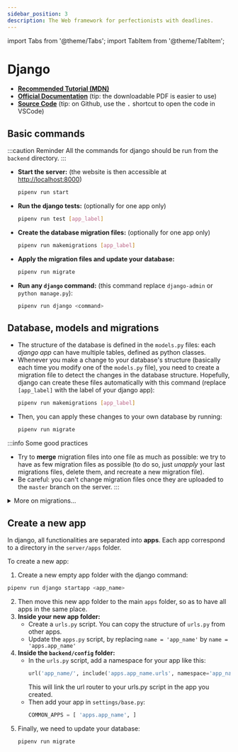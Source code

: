 ```yaml
---
sidebar_position: 3
description: The Web framework for perfectionists with deadlines. 
---
```


import Tabs from '@theme/Tabs';
import TabItem from '@theme/TabItem';

# Django

* **[Recommended Tutorial (MDN)](https://developer.mozilla.org/en-US/docs/Learn/Server-side/Django)**
* **[Official Documentation](https://docs.djangoproject.com/)** (tip: the downloadable PDF is easier to use)
* **[Source Code](https://github.com/django/django)** (tip: on Github, use the <kbd>.</kbd> shortcut to open the code in VSCode)

## Basic commands

:::caution Reminder
All the commands for django should be run from the `backend` directory.
:::

* **Start the server:** (the website is then accessible at [http://localhost:8000](http://localhost:8000))
  ```bash
  pipenv run start
  ```
* **Run the django tests:** (optionally for one app only)
  ```bash
  pipenv run test [app_label]
  ```
* **Create the database migration files:** (optionally for one app only)
  ```bash
  pipenv run makemigrations [app_label]
  ```
* **Apply the migration files and update your database:**
  ```bash
  pipenv run migrate
  ```
* **Run any `django` command:** (this command replace `django-admin` or `python manage.py`):
  ```bash
  pipenv run django <command>
  ```

## Database, models and migrations

- The structure of the database is defined in the `models.py` files: each
  *django app* can have multiple tables, defined as python classes.
- Whenever you make a change to your database's structure (basically each time
  you modify one of the `models.py` file), you need to create a migration file
  to detect the changes in the database structure. Hopefully, django can create
  these files automatically with this command (replace `[app_label]` with the
  label of your django app):
  ```bash
  pipenv run makemigrations [app_label]
  ```
- Then, you can apply these changes to your own database by running:
  ```bash
  pipenv run migrate
  ```

:::info Some good practices
- Try to **merge** migration files into one file as much as possible: we
  try to have as few migration files as possible (to do so, just *unapply*
  your last migrations files, delete them, and recreate a new migration file).
- Be careful: you can't change migration files once they are uploaded to
  the `master` branch on the server.
:::

<details>
<summary>More on migrations...</summary>

* **Write custom migrations**: you can write custom migrations, for example
  to transfer or copy data from one *table* to another. First, create an empty
  migration file with:
  ```bash
  pipenv run makemigrations <app_label> --empty --name <file_name>
  ```
  Then, go to the `migrations` directory, and edit the new created file
  to implement your custom migrations (see [this documentation](https://docs.djangoproject.com/en/4.1/howto/writing-migrations/)
  about how to write custom migrations).
* **Apply only some migrations**: you can specify
  which migration files to apply by specifying the app or the file:
  ```bash
  pipenv run migrate <app_label> [migration_name]
  ```
* **Unapply a migration**: you can unapply a migration and reverse your database
  to the previous state. This is very useful when you want to merge migrations,
  for example. To do so, just run:
  ```bash
  pipenv run migrate <app_label> <migration_name>
  ```
  where `<migration_name>` is the name of the migration just before the one
  you want to unapply: this will reverse the state of your database to the state
  just after this migration. Note that you can also only specify the number of the
  migration, and not the full name (for example, `pipenv run migrate event 0004`
  works).

</details> 


## Create a new app

In django, all functionalities are separated into **apps**. Each app correspond
to a directory in the `server/apps` folder.

To create a new app:
1. Create a new empty app folder with the django command:
  ```bash
  pipenv run django startapp <app_name>
  ```
2. Then move this new app folder to the main `apps` folder, so as to have all
  apps in the same place.
3. **Inside your new app folder:**
    - Create a `urls.py` script. You can copy the structure of `urls.py` from other apps.
    - Update the `apps.py` script, by replacing `name = 'app_name'` by `name = 'apps.app_name'`
4. **Inside the `backend/config` folder:**
    - In the `urls.py` script, add a namespace for your app like this:
      ```python
      url('app_name/', include('apps.app_name.urls', namespace='app_name')),
      ```
      This will link the url router to your urls.py script in the app you created.
    - Then add your app in `settings/base.py`:
      ```python
      COMMON_APPS = [ 'apps.app_name', ]
      ```
5. Finally, we need to update your database:
    ```bash
    pipenv run migrate
    ```
